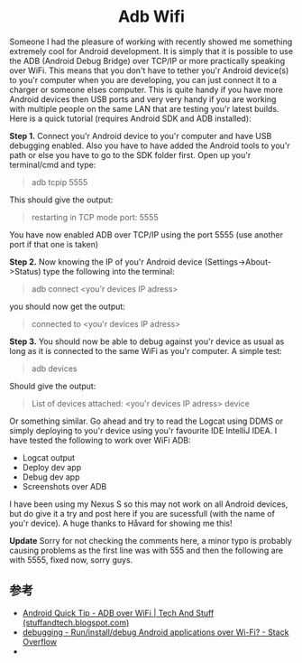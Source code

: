 <h1 align="center">Adb Wifi</h1>



Someone I had the pleasure of working with recently showed me something extremely cool for Android development. It is simply that it is possible to use the ADB (Android Debug Bridge) over TCP/IP or more practically speaking over WiFi. This means that you don't have to tether you'r Android device(s) to you'r computer when you are developing, you can just connect it to a charger or someone elses computer. This is quite handy if you have more Android devices then USB ports and very very handy if you are working with multiple people on the same LAN that are testing you'r latest builds. Here is a quick tutorial (requires Android SDK and ADB installed):

**Step 1.**
Connect you'r Android device to you'r computer and have USB debugging enabled. Also you have to have added the Android tools to you'r path or else you have to go to the SDK folder first. Open up you'r terminal/cmd and type:

> adb tcpip 5555

This should give the output:

> restarting in TCP mode port: 5555


You have now enabled ADB over TCP/IP using the port 5555 (use another port if that one is taken)

**Step 2.**
Now knowing the IP of you'r Android device (Settings->About->Status) type the following into the terminal:

> adb connect <you'r devices IP adress>

you should now get the output:

> connected to <you'r devices IP adress>

**Step 3.**
You should now be able to debug against you'r device as usual as long as it is connected to the same WiFi as you'r computer. A simple test:

> adb devices

Should give the output:

> List of devices attached:
> <you'r devices IP adress>   device

Or something similar. Go ahead and try to read the Logcat using DDMS or simply deploying to you'r device using you'r favourite IDE IntelliJ IDEA. I have tested the following to work over WiFi ADB:



- Logcat output
- Deploy dev app
- Debug dev app
- Screenshots over ADB

I have been using my Nexus S so this may not work on all Android devices, but do give it a try and post here if you are sucessfull (with the name of you'r device). A huge thanks to Håvard for showing me this!

**Update**
Sorry for not checking the comments here, a minor typo is probably causing problems as the first line was with 555 and then the following are with 5555, fixed now, sorry guys.



## 参考

* [Android Quick Tip - ADB over WiFi | Tech And Stuff (stuffandtech.blogspot.com)](http://stuffandtech.blogspot.com/2012/03/android-quick-tip-adb-over-wifi.html)
* [debugging - Run/install/debug Android applications over Wi-Fi? - Stack Overflow](https://stackoverflow.com/questions/4893953/run-install-debug-android-applications-over-wi-fi)
* 

